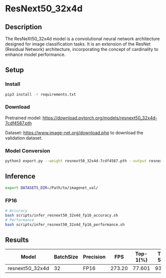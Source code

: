 # ResNext50_32x4d

## Description

The ResNeXt50_32x4d model is a convolutional neural network architecture designed for image classification tasks. It is an extension of the ResNet (Residual Network) architecture, incorporating the concept of cardinality to enhance model performance.

## Setup

### Install

```bash
pip3 install -r requirements.txt
```

### Download

Pretrained model: <https://download.pytorch.org/models/resnext50_32x4d-7cdf4587.pth>

Dataset: <https://www.image-net.org/download.php> to download the validation dataset.

### Model Conversion

```bash
python3 export.py --weight resnext50_32x4d-7cdf4587.pth --output resnext50_32x4d.onnx
```

## Inference

```bash
export DATASETS_DIR=/Path/to/imagenet_val/
```

### FP16

```bash
# Accuracy
bash scripts/infer_resnext50_32x4d_fp16_accuracy.sh
# Performance
bash scripts/infer_resnext50_32x4d_fp16_performance.sh
```

## Results

Model           |BatchSize  |Precision |FPS      |Top-1(%)  |Top-5(%)
----------------|-----------|----------|---------|----------|--------
resnext50_32x4d |    32     |   FP16   | 273.20  |  77.601  | 93.656
